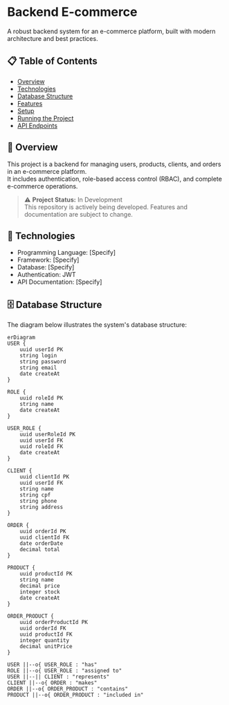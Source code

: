 # Backend E-commerce

A robust backend system for an e-commerce platform, built with modern architecture and best practices.

## 📋 Table of Contents

- [Overview](#overview)
- [Technologies](#technologies)
- [Database Structure](#database-structure)
- [Features](#features)
- [Setup](#setup)
- [Running the Project](#running-the-project)
- [API Endpoints](#api-endpoints)

## 🎯 Overview

This project is a backend for managing users, products, clients, and orders in an e-commerce platform.  
It includes authentication, role-based access control (RBAC), and complete e-commerce operations.

> ⚠️ **Project Status:** In Development  
> This repository is actively being developed. Features and documentation are subject to change.

## 🚀 Technologies

- Programming Language: [Specify]
- Framework: [Specify]
- Database: [Specify]
- Authentication: JWT
- API Documentation: [Specify]

## 🗄️ Database Structure

The diagram below illustrates the system's database structure:

```mermaid
erDiagram
USER {
    uuid userId PK
    string login
    string password
    string email
    date createAt
}

ROLE {
    uuid roleId PK
    string name
    date createAt
}

USER_ROLE {
    uuid userRoleId PK
    uuid userId FK
    uuid roleId FK
    date createAt
}

CLIENT {
    uuid clientId PK
    uuid userId FK
    string name
    string cpf
    string phone
    string address
}

ORDER {
    uuid orderId PK
    uuid clientId FK
    date orderDate
    decimal total
}

PRODUCT {
    uuid productId PK
    string name
    decimal price
    integer stock
    date createAt
}

ORDER_PRODUCT {
    uuid orderProductId PK
    uuid orderId FK
    uuid productId FK
    integer quantity
    decimal unitPrice
}

USER ||--o{ USER_ROLE : "has"
ROLE ||--o{ USER_ROLE : "assigned to"
USER ||--|| CLIENT : "represents"
CLIENT ||--o{ ORDER : "makes"
ORDER ||--o{ ORDER_PRODUCT : "contains"
PRODUCT ||--o{ ORDER_PRODUCT : "included in"
